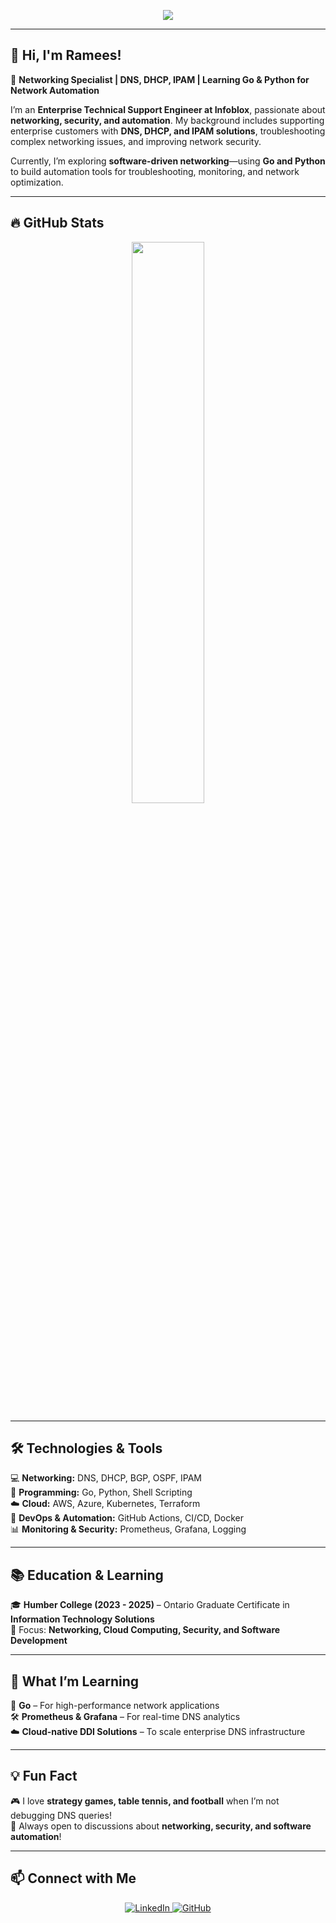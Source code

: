 <!-- GitHub Profile Header with Stats -->
<p align="center">
  <img src="https://readme-typing-svg.herokuapp.com?size=22&duration=5000&color=36BCF7&vCenter=true&width=600&lines=Enterprise+Technical+Support+Engineer+🚀;Networking+%7C+DNS%2C+DHCP%2C+IPAM+%7C+Security;Building+Networking+Tools+with+Go+and+Python+%7C+Cloud+Automation">
</p>

---

## 👋 Hi, I'm Ramees!  

🔹 **Networking Specialist | DNS, DHCP, IPAM | Learning Go & Python for Network Automation**  

I’m an **Enterprise Technical Support Engineer at Infoblox**, passionate about **networking, security, and automation**. My background includes supporting enterprise customers with **DNS, DHCP, and IPAM solutions**, troubleshooting complex networking issues, and improving network security.  

Currently, I’m exploring **software-driven networking**—using **Go and Python** to build automation tools for troubleshooting, monitoring, and network optimization.  

---

## 🔥 GitHub Stats  
<p align="center">
  <img src="https://github-readme-stats.vercel.app/api?username=ramees-kr&show_icons=true&theme=radical" width="48%">
</p>

<!--
---

## 🚀 What I'm Working On  
🔹 **Smart DNS Resolver** – A **recursive DNS resolver** that optimizes query routing, logs network traffic, and provides real-time **analytics using Prometheus & Grafana**.  
🔹 **Cloud & Security Automation** – Exploring **cloud-native DDI solutions, DNS security, and network visibility**.  
🔹 **Open-Source Networking Tools** – Experimenting with Go-based projects for **network troubleshooting & monitoring**.  
-->
---

## 🛠️ Technologies & Tools  
💻 **Networking:** DNS, DHCP, BGP, OSPF, IPAM  
🚀 **Programming:** Go, Python, Shell Scripting  
☁️ **Cloud:** AWS, Azure, Kubernetes, Terraform  
🔧 **DevOps & Automation:** GitHub Actions, CI/CD, Docker  
📊 **Monitoring & Security:** Prometheus, Grafana, Logging  

---

## 📚 Education & Learning  
🎓 **Humber College (2023 - 2025)** – Ontario Graduate Certificate in **Information Technology Solutions**  
🎯 Focus: **Networking, Cloud Computing, Security, and Software Development**  

---
<!--
## 🏆 Featured Projects  
🔥 [**Smart DNS Resolver**](https://github.com/your-username/smart-dns-resolver) – A **recursive DNS resolver** with **latency-based forwarding & real-time analytics**.  
📡 [**Network Monitoring Tool**](https://github.com/your-username/network-monitoring) – A **Go-based tool for tracking DNS traffic & security threats**.  
💡 More on the way...  

---
-->
## 🎯 What I’m Learning  
🌱 **Go** – For high-performance network applications  
🛠️ **Prometheus & Grafana** – For real-time DNS analytics  
☁️ **Cloud-native DDI Solutions** – To scale enterprise DNS infrastructure  

---

## 💡 Fun Fact  
🎮 I love **strategy games, table tennis, and football** when I’m not debugging DNS queries!  
💬 Always open to discussions about **networking, security, and software automation**!  

---

## 📫 Connect with Me  
<p align="center">
  <a href="https://linkedin.com/in/rameeskr">
    <img src="https://img.shields.io/badge/LinkedIn-Connect-blue?logo=linkedin" alt="LinkedIn">
  </a>
  <a href="https://github.com/ramees-kr">
    <img src="https://img.shields.io/badge/GitHub-Follow-black?logo=github" alt="GitHub">
  </a>
</p>
